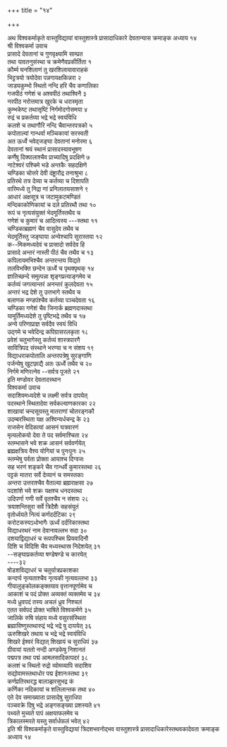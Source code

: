 +++
title = "१४"

+++
   
अथ विश्वकर्माकृते वास्तुविद्यायां वास्तुशास्त्रे प्रासादाधिकारे
देवतान्यास क्रमाङ्क अध्याय १४  
श्री विश्वकर्मा उवाच  
प्रासादे देवतानां च गुणवृक्ष्यामि साम्प्रत  
तथा यावतनुसंस्था च क्रमेणैवप्रकीर्तिता १  
कौर्म्म घनशिलाणं तु खरशिलायावाराहकं  
भिट्टत्रयो त्रयोदेवा पन्नगायक्षकिन्नरा २  
जाड्यकुम्भो स्थितो नन्दि हरि चैव कणालिका  
गजपीठं गणेशं च अश्वपीठं तथाश्विनै ३  
नरपीठ नरोत्तमात्र खुरके च धरास्मृता  
कुम्भकेष्ट तथासृष्टिं निर्गमोदगोसमया ४  
रुद्रं च प्रकर्तव्या भद्रे भद्रे स्वयंविधि  
कलशे च तथागौरि नन्दि चैवान्तरपत्रको ५  
कपोताल्यां गान्धर्वा मञ्चिकायां सरस्वती  
अत ऊर्ध्वे भवेद्जङ्घा देवतानां मनोरमा ६  
देवतानां श्रयं स्थानं प्रासादस्यावभूषण  
कर्णेषु दिक्पालाश्चैव प्राच्यादिषु प्रदक्षिणे ७  
नाटेश्वरं पश्चिमे भडे अन्तकैः सहदक्षिणे  
चण्डिका चोत्तरे देवी दंष्ट्रारौद्र तनाश्रुभा ८  
प्रतिरथे तत्र देव्या च कर्तव्या च दिशापति  
वारिमध्ये तु निद्रा णां प्रनिलातयसाशने ९  
आधारं अक्षसूत्र च जटामुकटमण्डितं  
मन्दिकाकोणिकायां च दले प्रतिरथौ तथा १०  
रूपं च नृत्यसंयुक्तं भेदमूर्तिस्तथैव च  
गणेशं च कुमारं च आदित्यस्य ---स्तथा ११  
चण्डिकाब्रह्मणं चैव वासुदेव तथैव च  
भेदमूर्तिस्तु जङ्घाया अन्येश्चापि सुरास्तया १२  
क--मिकमध्यदेवं च प्रासादो सर्वदेव हि  
प्रासादे अन्तरं नास्ती पीठं चैव तथैव च १३  
कपिलायमभिश्चैव अन्तरन्तय विद्यते  
तलविभक्ति छन्देन ऊर्ध्वे च पृथक्पृथक् १४  
ज्ञातिच्छन्दे समुत्पन्ना शृङ्गप्रत्याङ्गमेव च  
कर्तव्यं जगत्यान्तरं अनन्तरं कुलदेवता १५  
अन्तरं भद्र देशे तु उत्तभागे स्तथैव च  
बलाणक मण्डपंश्चैव कर्तव्या पञ्चदेवता १६  
चण्डिका गणेशं चैव जिनार्क ब्रह्मणदास्तथा  
यामूर्तिमध्यदेशे तु पृष्टिभद्रे तथैव च १७  
अन्ये परिणाप्राज्ञ सर्वदैव स्वयं विधि  
उद्गमे च भवेदिन्द्र कपिग्रासरलकृता १८  
प्रवेशं चतुभागेस्तु कर्तव्यं शास्त्रपारगै  
सावित्रिपद संस्थाने भरण्या च न संशय १९  
विद्याधराकपोतालि अन्तरपत्रेषु सुरङ्गाणि  
पर्जन्येषु खुटछाद्यै अतः ऊर्ध्वे तथैव च २०  
निर्गमे मणिरत्नेव --सर्वत्र पूजते २१  
इति मण्डोवर देवतादस्थान   
विश्वकर्मा उवाच  
सदाशिवमध्यदेशे च लक्ष्मी सर्वत्र दापयेत्  
पदस्थाने स्थितादेवा सर्वकल्याणकारका २२  
शाखायां चन्दसूयस्तु मातराणां चोतरङ्गकौ  
उदम्बरस्थिता यक्ष अश्विन्यर्धचन्द्र के २३  
राजसेन वेदिकायां आसनं घत्रवारणं  
मृत्यलोकयो देवा ते पद सर्वमाश्चिता २४  
स्तम्भासने भवे शक्र आसनं सर्ववर्णयेत्  
ब्रह्मक्षत्रिय वैश्य योगियां च पुनःपुनः २५  
स्तम्भेषु पर्वता प्रोक्ता आयाश्च दिग्वजः  
सह भरणं शङ्करे चैव गान्धर्वे कुमारस्तथा २६  
पट्टकं मातरा सर्वे देव्यानं च समस्तकाः  
अन्तरा उत्तराश्चैव वैताल्या ब्रह्मराक्षसा २७  
पदशांशे भवे शक्रः यक्षश्च धनदस्तथा  
उदिपर्णा गणी सर्वे वृतश्चैव न संशयः २८  
त्रयाशन्तिसुरा सर्वे त्रिदैशैः सहसंयुतं  
वृतोर्ध्वयते नित्यं कर्णदर्दटिका २९  
करोटकस्यऽधोभागैः ऊर्ध्वं दर्दरिकास्तथा  
विद्याधरथरं नाम देवानावल्लभ सदा ३०  
दशयाद्विद्याधरं च रूपपश्चिम प्रियवादिनौ  
दिशि च विदिशि चैव मध्यस्थास्र निदेशयेत् ३१  
\--सङ्घाप्रकर्तव्या षण्डेषण्डे च कारयेत्  
\----३२  
षोडशविद्याधरं च चतुर्यात्रप्रकाशका  
कन्दर्प्प नृत्यताश्चैव नृत्यकी नृत्यवल्लभा ३३  
गीयालुङ्कोलकङ्क्तयाव वृत्तानपूर्णामेव च  
आकाशं च पदं प्रोक्त अव्यक्तं व्यक्तमेव च ३४  
मध्ये ध्रुवपदं तस्य अचलं ध्रुव निश्चलं  
एतत सर्वपदं प्रोक्त भाषिते विश्वकर्मणे ३५  
जालिके रुषि संहाय मध्ये वसुरसंस्थिता  
ब्रह्माविष्णुस्तथारुद्रं भद्रे भद्रे षु दाययेत् ३६  
ऊरुशिखरे तथाय च भद्रे भद्रे स्वयंविधि  
शिखरे ईश्वरं विद्यात् शिखायं च सुराधिपं ३७  
ग्रीवायां यततो नन्दी अण्डकेषु निशानतं  
पद्मपत्र तथा पद्मं आमलसादिकापदरं ३८  
कलशं च स्थितो रुद्रो व्योमव्यापि सदाशिव  
सद्योवामस्तथाधोर पद्म ईशानःस्तथा ३९  
कर्णप्रतिरथरद्ध बालञ्झरसुभद्र कं  
कर्णिका नदिकायां च शलिलान्तक तथा ४०  
एते देव समाख्याता प्रासादेषु सुराधिपा  
पञ्चवक्रे दिषु भद्रे अङ्गसङ्ख्या प्रशस्यते ४१  
पथ्यते मुच्यते पापं अक्षयाफलमेव च  
त्रिकालस्मरते यस्तु सर्वार्धफलं भवेत् ४२  
इति श्री विश्वकर्माकृते वास्तुविद्यायां त्रिदशभवनोद्भव वास्तुशास्त्रे
प्रासादाधिकारेस्तथवकादेवता क्रमाङ्क अध्याय १४
